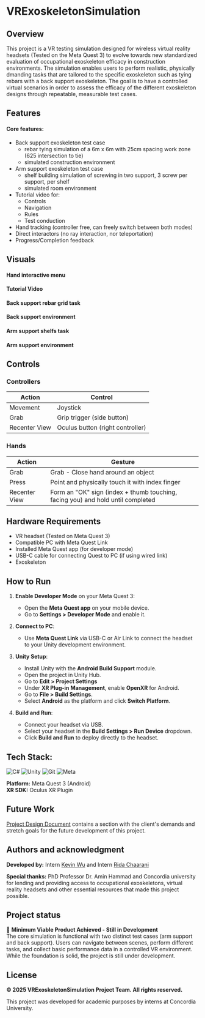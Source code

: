 # VRExoskeletonSimulation

## Overview

This project is a VR testing simulation designed for wireless virtual reality headsets (Tested on the Meta Quest 3) to evolve towards new standardized evaluation of occupational exoskeleton efficacy in construction environments. The simulation enables users to perform realistic, physically dmanding tasks that are tailored to the specific exoskeleton such as tying rebars with a back support exoskeleton. The goal is to have a controlled virtual scenarios in order to assess the efficacy of the different exoskeleton designs through repeatable, measurable test cases.

## Features

#### Core features:

- Back support exoskeleton test case
   - rebar tying simulation of a 6m x 6m with 25cm spacing work zone (625 intersection to tie)
   - simulated construction environment
- Arm support exoskeleton test case
   - shelf building simulation of screwing in two support, 3 screw per support, per shelf
   - simulated room environment
- Tutorial video for:
   - Controls
   - Navigation
   - Rules
   - Test conduction
- Hand tracking (controller free, can freely switch between both modes)
- Direct interactors (no ray interaction, nor teleportation)
- Progress/Completion feedback

## Visuals

#### Hand interactive menu

#### Tutorial Video

#### Back support rebar grid task

#### Back support environment

#### Arm support shelfs task

#### Arm support environment

## Controls

### Controllers

| Action          | Control                          |  
|-----------------|----------------------------------|  
| Movement        | Joystick                         |  
| Grab            | Grip trigger (side button)       |
| Recenter View   | Oculus button (right controller) |  

### Hands

| Action          | Gesture                          |  
|-----------------|----------------------------------|  
| Grab            | Grab - Close hand around an object |  
| Press           | Point and physically touch it with index finger |
| Recenter View   | Form an "OK" sign (index + thumb touching, facing you) and hold until completed |

## Hardware Requirements

- VR headset (Tested on Meta Quest 3)
- Compatible PC with Meta Quest Link
- Installed Meta Quest app (for developer mode)
- USB-C cable for connecting Quest to PC (if using wired link)
- Exoskeleton

## How to Run

1. **Enable Developer Mode** on your Meta Quest 3:
   - Open the **Meta Quest app** on your mobile device.
   - Go to **Settings > Developer Mode** and enable it.

2. **Connect to PC**:
   - Use **Meta Quest Link** via USB-C or Air Link to connect the headset to your Unity development environment.

3. **Unity Setup**:
   - Install Unity with the **Android Build Support** module.
   - Open the project in Unity Hub.
   - Go to **Edit > Project Settings**
   - Under **XR Plug-in Management**, enable **OpenXR** for Android.
   - Go to **File > Build Settings**.
   - Select **Android** as the platform and click **Switch Platform**.
   

4. **Build and Run**:
   - Connect your headset via USB.
   - Select your headset in the **Build Settings > Run Device** dropdown.
   - Click **Build and Run** to deploy directly to the headset.

## Tech Stack:
![C#](https://img.shields.io/badge/c%23-%23239120.svg?style=for-the-badge&logo=csharp&logoColor=white) 
![Unity](https://img.shields.io/badge/unity-%23000000.svg?style=for-the-badge&logo=unity&logoColor=white) ![Git](https://img.shields.io/badge/git-%23F05033.svg?style=for-the-badge&logo=git&logoColor=white) ![Meta](https://img.shields.io/badge/Meta-%230467DF.svg?style=for-the-badge&logo=Meta&logoColor=white)

**Platform:** Meta Quest 3 (Android) \
**XR SDK:** Oculus XR Plugin

## Future Work

[Project Design Document](./ProjectDesign.md) contains a section with the client's demands and stretch goals for the future development of this project.

## Authors and acknowledgment

**Developed by:** Intern [Kevin Wu](https://github.com/ToasterBuilder) and Intern [Rida Chaarani](https://github.com/RiChaarani)

**Special thanks:** PhD Professor Dr. Amin Hammad and Concordia university for lending and providing access to occupational exoskeletons, virtual reality headsets and other essential resources that made this project possible.

## Project status

🚧 **Minimum Viable Product Achieved - Still in Development**  
The core simulation is functional with two distinct test cases (arm support and back support). Users can navigate between scenes, perform different tasks, and collect basic performance data in a controlled VR environment. While the foundation is solid, the project is still under development.

## License

**© 2025 VRExoskeletonSimulation Project Team. All rights reserved.**

This project was developed for academic purposes by interns at Concordia University.